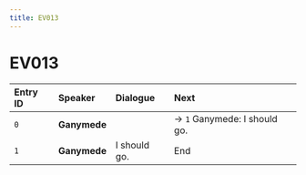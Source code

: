 ```yaml
---
title: EV013
---
```


# EV013


| Entry ID | Speaker | Dialogue | Next |
| :------- | :------ | :------- | :------------ |
| `0` | **Ganymede** |  | → `1` Ganymede: I should go\. |
| `1` | **Ganymede** | I should go\. | End |
